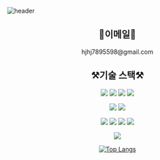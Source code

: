 ![header](https://capsule-render.vercel.app/api?type=waving&color=gradient&height=300&section=header&text=Jun%20huijae&fontSize=90&animation=fadeIn)

<div align=center>

<h2>📧이메일📧</h2>
  hjhj7895598@gmail.com
<h2>⚒기술 스택⚒</h2>
  
  <img src="https://img.shields.io/badge/HTML-E34F26?style=flat&logo=html5&logoColor=white"> <img src="https://img.shields.io/badge/CSS-1572B6?style=flat&logo=css3&logoColor=white">
<img src="https://img.shields.io/badge/JavaScript-F7DF1E?style=flat&logo=javascript&logoColor=white">
<img src="https://img.shields.io/badge/Thymleaf-005F0F?style=flat&logo=thymeleaf&logoColor=white">

<img src="https://img.shields.io/badge/Java-brown?style=flat&logo=openjdk&logoColor=white"> <img src="https://img.shields.io/badge/Spring__Boot3-6DB33F?style=flat&logo=springboot&logoColor=white">

<img src="https://img.shields.io/badge/Maria__DB-003545?style=flat&logo=mariadb&logoColor=white"> <img src="https://img.shields.io/badge/MySQL-4479A1?style=flat&logo=mysql&logoColor=white">
<img src="https://img.shields.io/badge/MyBatis-010101?style=flat">
<img src="https://img.shields.io/badge/Oracle-F80000?style=flat">

<img src="https://img.shields.io/badge/git-F05032?style=flat&logo=git&logoColor=white">

[![Top Langs](https://github-readme-stats.vercel.app/api/top-langs/?username=junijaei)](https://github.com/anuraghazra/github-readme-stats)
</div>
